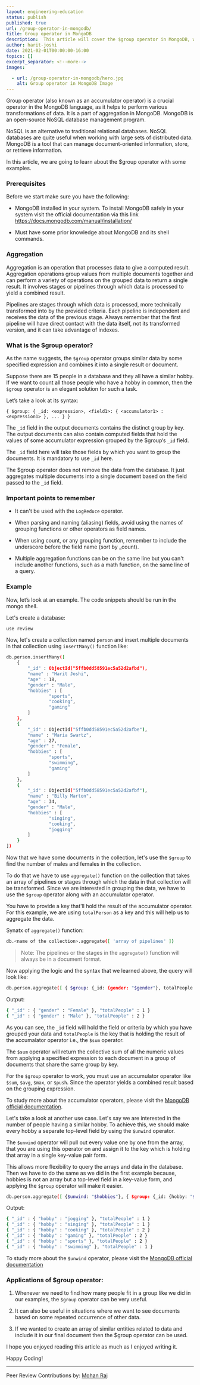 ```yaml
---
layout: engineering-education
status: publish
published: true
url: /group-operator-in-mongodb/
title: Group operator in MongoDB
description:  This article will cover the $group operator in MongoDB, which is a part of aggregation, along with some use cases or applications and examples.
author: harit-joshi
date: 2021-02-01T00:00:00-16:00
topics: []
excerpt_separator: <!--more-->
images:

  - url: /group-operator-in-mongodb/hero.jpg
    alt: Group operator in MongoDB Image
---
```

Group operator (also known as an accumulator operator) is a crucial operator in the MongoDB language, as it helps to perform various transformations of data. It is a part of aggregation in MongoDB. MongoDB is an open-source NoSQL database management program.
<!--more-->
NoSQL is an alternative to traditional relational databases. NoSQL databases are quite useful when working with large sets of distributed data. MongoDB is a tool that can manage document-oriented information, store, or retrieve information.

In this article, we are going to learn about the $group operator with some examples. 

### Prerequisites
Before we start make sure you have the following:

- MongoDB installed in your system. To install MongoDB safely in your system visit the official documentation via this link
https://docs.mongodb.com/manual/installation/

- Must have some prior knowledge about MongoDB and its shell commands.

### Aggregation
Aggregation is an operation that processes data to give a computed result. Aggregation operations group values from multiple documents together and can perform a variety of operations on the grouped data to return a single result. It involves stages or pipelines through which data is processed to yield a combined result. 

Pipelines are stages through which data is processed, more technically transformed into by the provided criteria. Each pipeline is independent and receives the data of the previous stage. Always remember that the first pipeline will have direct contact with the data itself, not its transformed version, and it can take advantage of indexes.

### What is the $group operator?
As the name suggests, the `$group` operator groups similar data by some specified expression and combines it into a single result or document.

Suppose there are 15 people in a database and they all have a similar hobby. If we want to count all those people who have a hobby in common, then the `$group` operator is an elegant solution for such a task.

Let’s take a look at its syntax:

`{ $group: { _id: <expression>, <field1>: { <accumulator1> : <expression1> }, ... } }`

The `_id` field in the output documents contains the distinct group by key. The output documents can also contain computed fields that hold the values of some accumulator expression grouped by the $group‘s `_id` field.

The `_id` field here will take those fields by which you want to group the documents. It is mandatory to use `_id` here.

The $group operator does not remove the data from the database. It just aggregates multiple documents into a single document based on the field passed to the `_id` field.

### Important points to remember

- It can't be used with the `LogReduce` operator.

- When parsing and naming (aliasing) fields, avoid using the names of grouping functions or other operators as field names.

- When using count, or any grouping function, remember to include the underscore before the field name (sort by _count).

- Multiple aggregation functions can be on the same line but you can't include another functions, such as a math function, on the same line of a query.

### Example
Now, let’s look at an example. The code snippets should be run in the mongo shell.

Let's create a database:

```bash 
use review 
```

Now, let's create a collection named `person` and insert multiple documents in that collection using `insertMany()` function like:

```bash
db.person.insertMany([
    {
        "_id" : ObjectId("5ffb0dd58591ec5a52d2afbd"),
        "name" : "Harit Joshi",
        "age" : 18,
        "gender" : "Male",
        "hobbies" : [
                "sports",
                "cooking",
                "gaming"
        ]
    },
    {
        "_id" : ObjectId("5ffb0dd58591ec5a52d2afbe"),
        "name" : "Maria Swartz",
        "age" : 27,
        "gender" : "Female",
        "hobbies" : [
                "sports",
                "swimming",
                "gaming"
        ]
    },
    {
        "_id" : ObjectId("5ffb0dd58591ec5a52d2afbf"),
        "name" : "Billy Marton",
        "age" : 34,
        "gender" : "Male",
        "hobbies" : [
                "singing",
                "cooking",
                "jogging"
        ]
    }
])
```

Now that we have some documents in the collection, let's use the `$group` to find the number of males and females in the collection. 

To do that we have to use `aggregate()` function on the collection that takes an array of pipelines or stages through which the data in that collection will be transformed. Since we are interested in grouping the data, we have to use the `$group` operator along with an accumulator operator. 

You have to provide a key that'll hold the result of the accumulator operator. For this example, we are using `totalPerson` as a key and this will help us to aggregate the data. 

Synatx of `aggregate()` function:

```bash
db.<name of the collection>.aggregate([ 'array of pipelines' ])
```

> Note: The pipelines or the stages in the `aggregate()` function will always be in a document format.

Now applying the logic and the syntax that we learned above, the query will look like:

```bash
db.person.aggregate([ { $group: {_id: {gender: "$gender"}, totalPeople: {$sum: 1}} } ]).pretty()
```

Output:

```bash
{ "_id" : { "gender" : "Female" }, "totalPeople" : 1 }
{ "_id" : { "gender" : "Male" }, "totalPeople" : 2 }
```

As you can see, the `_id` field will hold the field or criteria by which you have grouped your data and `totalPeople` is the key that is holding the result of the accumalator operator i.e., the `$sum` operator. 

The `$sum` operator will return the collective sum of all the numeric values from applying a specified expression to each document in a group of documents that share the same group by key.

For the `$group` operator to work, you must use an accumulator operator like `$sum`, `$avg`, `$max`, or `$push`. Since the operator yields a combined result based on the grouping expression. 

To study more about the accumulator operators, please visit the [MongoDB official documentation](https://docs.mongodb.com/manual/reference/operator/aggregation/).

Let's take a look at another use case. Let's say we are interested in the number of people having a similar hobby. To achieve this, we should make every hobby a separate top-level field by using the `$unwind` operator.

The `$unwind` operator will pull out every value one by one from the array, that you are using this operator on and assign it to the key which is holding that array in a single key-value pair form. 

This allows more flexibility to query the arrays and data in the database. Then we have to do the same as we did in the first example because, hobbies is not an array but a top-level field in a key-value form, and applying the `$group` operator will make it easier.

```bash
db.person.aggregate([ {$unwind: "$hobbies"}, { $group: {_id: {hobby: "$hobbies"}, totalPeople: {$sum: 1}} } ]).pretty() 
```

Output:

```bash
{ "_id" : { "hobby" : "jogging" }, "totalPeople" : 1 }
{ "_id" : { "hobby" : "singing" }, "totalPeople" : 1 }
{ "_id" : { "hobby" : "cooking" }, "totalPeople" : 2 }
{ "_id" : { "hobby" : "gaming" }, "totalPeople" : 2 }
{ "_id" : { "hobby" : "sports" }, "totalPeople" : 2 }
{ "_id" : { "hobby" : "swimming" }, "totalPeople" : 1 }
```

To study more about the `$unwind` operator, please visit the [MongoDB official documentation](https://docs.mongodb.com/manual/reference/operator/aggregation/unwind/)

### Applications of $group operator:

1.  Whenever we need to find how many people fit in a group like we did in our examples, the `$group` operator can be very useful.

2.  It can also be useful in situations where we want to see documents based on some repeated occurrence of other data.

3.  If we wanted to create an array of similar entities related to data and include it in our final document then the $group operator can be used.

I hope you enjoyed reading this article as much as I enjoyed writing it.

Happy Coding!

---
Peer Review Contributions by: [Mohan Raj](/authors/mohan-raj/)
